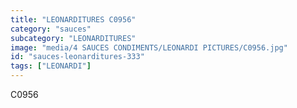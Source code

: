 ```yaml
---
title: "LEONARDITURES C0956"
category: "sauces"
subcategory: "LEONARDITURES"
image: "media/4 SAUCES CONDIMENTS/LEONARDI PICTURES/C0956.jpg"
id: "sauces-leonarditures-333"
tags: ["LEONARDI"]
---
```


C0956
